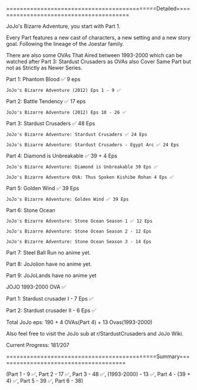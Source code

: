 ============================================Detailed========================================

JoJo's Bizarre Adventure, you start with Part 1.

Every Part features a new cast of characters, a new setting and a new story goal.
Following the lineage of the Joestar family.

There are also some OVAs That Aired between 1993-2000 which can be watched after Part 3: Stardust Crusaders as OVAs also Cover Same Part but not as 
Strictly as Newer Series.

Part 1: Phantom Blood ✅ 9 eps

	JoJo's Bizarre Adventure (2012) Eps 1 - 9 ✅

Part 2: Battle Tendency ✅ 17 eps

	JoJo's Bizarre Adventure (2012) Eps 10 - 26 ✅

Part 3: Stardust Crusaders ✅ 48 Eps

	JoJo's Bizarre Adventure: Stardust Crusaders ✅ 24 Eps

	JoJo's Bizarre Adventure: Stardust Crusaders - Egypt Arc ✅ 24 Eps

Part 4: Diamond is Unbreakable ✅ 39 + 4 Eps

	JoJo's Bizarre Adventure: Diamond is Unbreakable 39 Eps ✅

	JoJo's Bizarre Adventure OVA: Thus Spoken Kishibe Rohan 4 Eps ✅

Part 5: Golden Wind ✅ 39 Eps

	JoJo's Bizarre Adventure: Golden Wind ✅ 39 Eps

Part 6: Stone Ocean

	JoJo's Bizarre Adventure: Stone Ocean Season 1 ✅ 12 Eps 
	
	JoJo's Bizarre Adventure: Stone Ocean Season 2 - 12 Eps

	JoJo's Bizarre Adventure: Stone Ocean Season 3 - 14 Eps

Part 7: Steel Ball Run no anime yet.

Part 8: JoJolion have no anime yet.

Part 9: JoJoLands have no anime yet

JOJO 1993-2000 OVA ✅

Part 1: Stardust crusader I - 7 Eps ✅

Part 2: Stardust crusader II - 6 Eps ✅

Total JoJo eps: 190 + 4 OVAs(Part 4) + 13 Ovas(1993-2000)

Also feel free to visit the JoJo sub at r/StardustCrusaders and JoJo Wiki.

Current Progress: 181/207

============================================Summary======================================

(Part 1 - 9 ✅, Part 2 - 17 ✅, Part 3 - 48 ✅, (1993-2000) - 13 ✅, Part 4 - (39 + 4) ✅, Part 5 - 39 ✅, Part 6 - 38)

